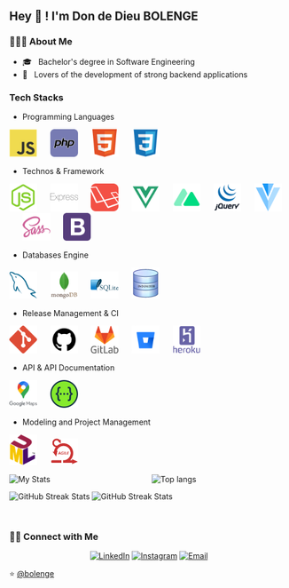
## Hey 👋 ! I'm Don de Dieu BOLENGE

### 👨🏻‍💻 About Me

- 🎓 &nbsp; Bachelor's degree in Software Engineering
- 🌱 &nbsp; Lovers of the development of strong backend applications

### Tech Stacks

* Programming Languages

<img src="/logos/javascript.png" alt="javascript" width="50" margin="20" />&nbsp;&nbsp;&nbsp;&nbsp;&nbsp;&nbsp;<img src="/logos/php.png" alt="php" width="50" margin="20" />&nbsp;&nbsp;&nbsp;&nbsp;&nbsp;&nbsp;<img src="/logos/html.png" alt="html" width="50" margin="20" />&nbsp;&nbsp;&nbsp;&nbsp;&nbsp;&nbsp;<img src="/logos/css.png" alt="css" width="50" margin="20" />

* Technos & Framework

<img src="/logos/node-js.png" alt="node-js" width="50" margin="20" />&nbsp;&nbsp;&nbsp;&nbsp;&nbsp;&nbsp;<img src="/logos/express.png" alt="express" width="50" margin="20" />&nbsp;&nbsp;&nbsp;&nbsp;&nbsp;&nbsp;<img src="/logos/laravel.png" alt="laravel" width="50" margin="20" />&nbsp;&nbsp;&nbsp;&nbsp;&nbsp;&nbsp;<img src="/logos/vuejs.png" alt="vuejs" width="50" margin="20" />&nbsp;&nbsp;&nbsp;&nbsp;&nbsp;&nbsp;<img src="/logos/nuxtjs.png" alt="nuxtjs" width="50" margin="20" />&nbsp;&nbsp;&nbsp;&nbsp;&nbsp;&nbsp;<img src="/logos/jquery.png" alt="jquery" width="50" margin="20" />&nbsp;&nbsp;&nbsp;&nbsp;&nbsp;&nbsp;<img src="/logos/vuetify.png" alt="vuetify" width="50" margin="20" />&nbsp;&nbsp;&nbsp;&nbsp;&nbsp;&nbsp;<img src="/logos/sass.png" alt="sass" width="50" margin="20" />&nbsp;&nbsp;&nbsp;&nbsp;&nbsp;&nbsp;<img src="/logos/bootstrap.png" alt="bootstrap" width="50" margin="20" />

* Databases Engine

<img src="/logos/mysql.png" alt="mysql" width="50" margin="20" />&nbsp;&nbsp;&nbsp;&nbsp;&nbsp;&nbsp;<img src="/logos/mongodb.png" alt="mongodb" width="50" margin="20" />&nbsp;&nbsp;&nbsp;&nbsp;&nbsp;&nbsp;<img src="/logos/sqlite.png" alt="sqlite" width="50" margin="20" />&nbsp;&nbsp;&nbsp;&nbsp;&nbsp;&nbsp;<img src="/logos/indexeddb.png" alt="indexeddb" width="50" margin="20" />

* Release Management & CI

<img src="/logos/git.png" alt="git" width="50" margin="20" />&nbsp;&nbsp;&nbsp;&nbsp;&nbsp;&nbsp;<img src="/logos/github.png" alt="github" width="50" margin="20" />&nbsp;&nbsp;&nbsp;&nbsp;&nbsp;&nbsp;<img src="/logos/gitlab.png" alt="gitlab" width="50" margin="20" />&nbsp;&nbsp;&nbsp;&nbsp;&nbsp;&nbsp;<img src="/logos/bitbucket.png" alt="bitbucket" width="50" margin="20" />&nbsp;&nbsp;&nbsp;&nbsp;&nbsp;&nbsp;<img src="/logos/heroku.png" alt="heroku" width="50" margin="20" />

* API & API Documentation

<img src="/logos/google-maps.png" alt="google-maps" width="50" margin="20" />&nbsp;&nbsp;&nbsp;&nbsp;&nbsp;&nbsp;<img src="/logos/swagger.png" alt="swagger" width="50" margin="20" />

* Modeling and Project Management

<img src="/logos/uml.png" alt="uml" width="50" margin="20" />&nbsp;&nbsp;&nbsp;&nbsp;&nbsp;&nbsp;<img src="/logos/scrum.png" alt="scrum" width="50" margin="20" />

<p>
  <img
    align="left"
    width="51%"
    alt="My Stats"
    src="https://github-readme-stats.vercel.app/api?username=bolenge&show_icons=true&theme=radical"
  />
  <img
    width="45%"
    alt="Top langs"
    src="https://github-readme-stats.vercel.app/api/top-langs/?username=bolenge&show_icons=true&theme=radical&layout=compact"
  />
</p>

<p>
  <img
    width="50%"
    height="200"
    alt="GitHub Streak Stats"
    src="https://github-profile-trophy.vercel.app/?username=bolenge&theme=radical&no-frame=true&column=3&row=2"
  />
  <img
    width="47%"
    height="200"
    alt="GitHub Streak Stats"
    src="https://github-readme-streak-stats.herokuapp.com/?user=bolenge&theme=radical&date_format=j%20M%5B%20Y%5D&currStreakLabel=6FDA44&fire=6FDA44&ring=6FDA44"
  />
</p>

<br>

<div width="100%">
  <h3> 🤝🏻 Connect with Me </h3>

  <p align="center">
  <a href="https://linkedin.com/in/don-de-dieu-bolenge/"><img alt="LinkedIn" src="https://img.shields.io/badge/LinkedIn-DondeDieuBolenge-blue?style=flat-square&logo=linkedin"></a>
  <a href="https://www.instagram.com/dondedieu.bolenge/"><img alt="Instagram" src="https://img.shields.io/badge/Instagram-DondeDieuBolenge-blue?style=flat-square&logo=instagram"></a>
  <a href="mailto:pacilinja2@gmail.com"><img alt="Email" src="https://img.shields.io/badge/Email-dondedieubolenge@gmail.com-blue?style=flat-square&logo=Microsoft%20outlook"></a>
  </p>
</div>

⭐️ [@bolenge](https://github.com/bolenge)

